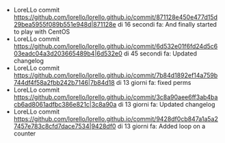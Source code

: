 * LoreLLo commit <https://github.com/lorello/lorello.github.io/commit/871128e450e477d15d29bea5955f089b551e948d|871128e> di 16 secondi fa: And finally started to play with CentOS
* LoreLLo commit <https://github.com/lorello/lorello.github.io/commit/6d532e01f6fd24d5c603eadc04a3d203665489b4|6d532e0> di 45 secondi fa: Updated changelog
* LoreLLo commit <https://github.com/lorello/lorello.github.io/commit/7b84d1892ef14a759b744df4f58a2fbb242b7146|7b84d18> di 13 giorni fa: fixed perms
* LoreLLo commit <https://github.com/lorello/lorello.github.io/commit/3c8a90aee6ff3ab4bacb6ad8061adfbc386e821c|3c8a90a> di 13 giorni fa: Updated changelog
* LoreLLo commit <https://github.com/lorello/lorello.github.io/commit/9428df0cb847a1a5a27457e783c8cfd7dace7534|9428df0> di 13 giorni fa: Added loop on a counter

